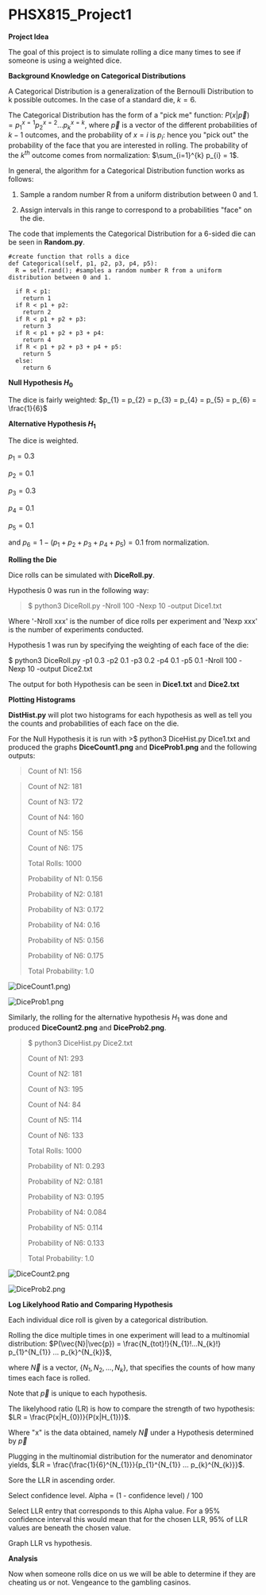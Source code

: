 # PHSX815_Project1

**Project Idea**

The goal of this project is to simulate rolling a dice many times to see if someone is using a weighted dice.  

**Background Knowledge on Categorical Distributions**

A Categorical Distribution is a generalization of the Bernoulli Distribution to k possible outcomes. In the case of a standard die, $k = 6$.

The Categorical Distribution has the form of a "pick me" function: $P(x | \vec{p}) = p_{1}^{x=1} p_{2}^{x=2} ... p_{k}^{x=k}$, where $\vec{p}$ is a vector of the different probabilities of $k - 1$ outcomes, and the probability of $x = i$ is $p_{i}$: hence you "pick out" the probability of the face that you are interested in rolling. The probability of the $k^{th}$ outcome comes from normalization: $\sum_{i=1}^{k} p_{i} = 1$.

In general, the algorithm for a Categorical Distribution function works as follows:

1. Sample a random number R from a uniform distribution between 0 and 1.

2. Assign intervals in this range to correspond to a probabilities "face" on the die. 

The code that implements the Categorical Distribution for a 6-sided die can be seen in **Random.py**.

    #create function that rolls a dice
    def Categorical(self, p1, p2, p3, p4, p5):
      R = self.rand(); #samples a random number R from a uniform distribution between 0 and 1. 
    	
      if R < p1:
        return 1
      if R < p1 + p2: 
        return 2
      if R < p1 + p2 + p3:
        return 3
      if R < p1 + p2 + p3 + p4:
        return 4
      if R < p1 + p2 + p3 + p4 + p5:
        return 5
      else:
        return 6
 
**Null Hypothesis $H_{0}$**

The dice is fairly weighted: $p_{1} = p_{2} = p_{3} = p_{4} = p_{5} = p_{6} = \frac{1}{6}$

**Alternative Hypothesis $H_{1}$**

The dice is weighted. 

$p_{1} = 0.3$

$p_{2} = 0.1$

$p_{3} = 0.3$

$p_{4} = 0.1$

$p_{5} = 0.1$

and $p_{6} = 1 - (p_{1} + p_{2} + p_{3} + p_{4} + p_{5}) = 0.1$ from normalization.

**Rolling the Die**

Dice rolls can be simulated with **DiceRoll.py**.

Hypothesis 0 was run in the following way:

> $ python3 DiceRoll.py -Nroll 100 -Nexp 10 -output Dice1.txt

Where '-Nroll xxx' is the number of dice rolls per experiment and 'Nexp xxx' is the number of experiments conducted.

Hypothesis 1 was run by specifying the weighting of each face of the die:

$ python3 DiceRoll.py -p1 0.3 -p2 0.1 -p3 0.2 -p4 0.1 -p5 0.1  -Nroll 100 -Nexp 10 -output Dice2.txt

The output for both Hypothesis can be seen in **Dice1.txt** and **Dice2.txt**

**Plotting Histograms**

**DistHist.py** will plot two histograms for each hypothesis as well as tell you the counts and probabilities of each face on the die.

For the Null Hypothesis it is run with >$ python3 DiceHist.py Dice1.txt and produced the graphs **DiceCount1.png** and **DiceProb1.png** and the following outputs:

>Count of N1: 156

>Count of N2: 181
>
>Count of N3: 172
>
>Count of N4: 160
>
>Count of N5: 156
>
>Count of N6: 175
>
>Total Rolls: 1000
>
>Probability of N1: 0.156
>
>Probability of N2: 0.181
>
>Probability of N3: 0.172
>
>Probability of N4: 0.16
>
>Probability of N5: 0.156
>
>Probability of N6: 0.175
>
>Total Probability: 1.0


![DiceCount1.png](https://github.com/DJDdawg/PHSX815_Project1/blob/main/DiceCount1.png))


![DiceProb1.png](https://github.com/DJDdawg/PHSX815_Project1/blob/main/DiceProb1.png)

Similarly, the rolling for the alternative hypothesis $H_{1}$ was done and produced **DiceCount2.png** and **DiceProb2.png**.

>$ python3 DiceHist.py Dice2.txt
>
>Count of N1: 293
>
>Count of N2: 181
>
>Count of N3: 195
>
>Count of N4: 84
>
>Count of N5: 114
>
>Count of N6: 133
>
>Total Rolls: 1000
>
>Probability of N1: 0.293
>
>Probability of N2: 0.181
>
>Probability of N3: 0.195
>
>Probability of N4: 0.084
>
>Probability of N5: 0.114
>
>Probability of N6: 0.133
>
>Total Probability: 1.0

![DiceCount2.png](https://github.com/DJDdawg/PHSX815_Project1/blob/main/DiceCount2.png)


![DiceProb2.png](https://github.com/DJDdawg/PHSX815_Project1/blob/main/DiceProb2.png)


 
**Log Likelyhood Ratio and Comparing Hypothesis**

Each individual dice roll is given by a categorical distribution. 

Rolling the dice multiple times in one experiment will lead to a multinomial distribution: $P(\vec{N}|\vec{p}) = \frac{N_{tot}!}{N_{1}!...N_{k}!} p_{1}^{N_{1}} ... p_{k}^{N_{k}}$,

where $\vec{N}$ is a vector, {$N_{1}, N_{2}, ..., N_{k}$}, that specifies the counts of how many times each face is rolled. 

Note that $\vec{p}$ is unique to each hypothesis. 

The likelyhood ratio (LR) is how to compare the strength of two hypothesis: $LR = \frac{P(x|H_{0})}{P(x|H_{1})}$.

Where "x" is the data obtained, namely $\vec{N}$ under a Hypothesis determined by $\vec{p}$

Plugging in the multinomial distribution for the numerator and denominator yields, $LR = \frac{\frac{1}{6}^{N_{1}}}{p_{1}^{N_{1}} ... p_{k}^{N_{k}}}$.



Sore the LLR in ascending order.

Select confidence level. Alpha = (1 - confidence level) / 100

Select LLR entry that corresponds to this Alpha value. For a 95% confidence interval this would mean that for the chosen LLR, 95% of LLR values are beneath the chosen value.

Graph LLR vs hypothesis. 


**Analysis**



Now when someone rolls dice on us we will be able to determine if they are cheating us or not. Vengeance to the gambling casinos.
